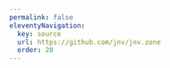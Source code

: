 ```yaml
---
permalink: false
eleventyNavigation:
  key: source
  url: https://github.com/jnv/jnv.zone
  order: 20
---
```

